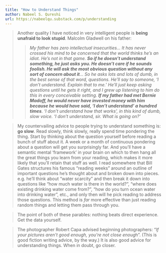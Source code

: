 ```yaml
---
title: "How to Understand Things"
author: Nabeel S. Qureshi
url: https://nabeelqu.substack.com/p/understanding
---
```


> Another quality I have noticed in very intelligent people is **being unafraid to look stupid**.
>  Malcolm Gladwell on his father:
>  > *My father has zero intellectual insecurities... It has never crossed his mind to be concerned that the world thinks he’s an idiot. He’s not in that game. **So if he doesn’t understand something, he just asks you. He doesn’t care if he sounds foolish. He will ask the most obvious question without any sort of concern about it**... So he asks lots and lots of dumb, in the best sense of that word, questions. He’ll say to someone, ‘I don’t understand. Explain that to me.’ He’ll just keep asking questions until he gets it right, and I grew up listening to him do this in every conceivable setting. **If my father had met Bernie Madoff, he would never have invested money with him because he would have said, ‘I don’t understand’ a hundred times**. ‘I don’t understand how that works’, in this kind of dumb, slow voice. ‘I don’t understand, sir. What is going on?’*


> My countervailing advice to people trying to understand something is: **go slow**. Read slowly, think slowly, really spend time pondering the thing. Start by thinking about the question yourself before reading a bunch of stuff about it. A week or a month of continuous pondering about a question will get you surprisingly far.
>  And you’ll have a semantic mental ‘framework’ in your brain on which to then hang all the great things you learn from your reading, which makes it more likely that you’ll retain that stuff as well. I read somewhere that Bill Gates structures his famous “reading weeks” around an outline of important questions he’s thought about and broken down into pieces. e.g. he’ll think about “water scarcity” and then break it down into questions like “how much water is there in the world?”, “where does existing drinking water come from?”, “how do you turn ocean water into drinking water”, etc., and only then will he pick reading to address those questions.
>  This method is *far* more effective than just reading random things and letting them pass through you.


> The point of both of these parables: nothing beats direct experience. Get the data yourself.


> The photographer Robert Capa advised beginning photographers: “*If your pictures aren't good enough, you're not close enoug*h”. (This is good fiction writing advice, by the way.)
>  It is also good advice for understanding things. When in doubt, go closer.



